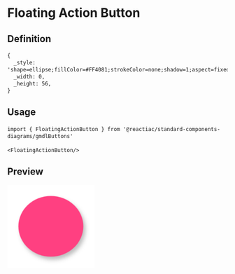 # Floating Action Button

## Definition

```
{
  _style: 'shape=ellipse;fillColor=#FF4081;strokeColor=none;shadow=1;aspect=fixed;sketch=0;html=1;labelPosition=center;verticalLabelPosition=bottom;align=center;verticalAlign=top;',
  _width: 0,
  _height: 56,
}
```

## Usage

```
import { FloatingActionButton } from '@reactiac/standard-components-diagrams/gmdlButtons'

<FloatingActionButton/>
```

## Preview

<img src="./floating-action-button.png" width="200"/>
